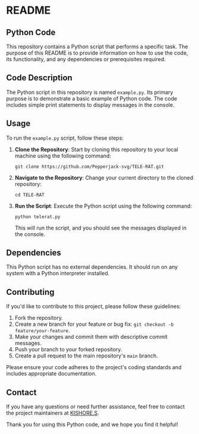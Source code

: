# README

## Python Code

This repository contains a Python script that performs a specific task. The purpose of this README is to provide information on how to use the code, its functionality, and any dependencies or prerequisites required.

## Code Description

The Python script in this repository is named `example.py`. Its primary purpose is to demonstrate a basic example of Python code. The code includes simple print statements to display messages in the console.

## Usage

To run the `example.py` script, follow these steps:

1. **Clone the Repository**: Start by cloning this repository to your local machine using the following command:

   ```shell
   git clone https://github.com/Pepperjack-svg/TELE-RAT.git
   ```

2. **Navigate to the Repository**: Change your current directory to the cloned repository:

   ```shell
   cd TELE-RAT
   ```

3. **Run the Script**: Execute the Python script using the following command:

   ```shell
   python telerat.py
   ```

   This will run the script, and you should see the messages displayed in the console.

## Dependencies

This Python script has no external dependencies. It should run on any system with a Python interpreter installed.


## Contributing

If you'd like to contribute to this project, please follow these guidelines:

1. Fork the repository.
2. Create a new branch for your feature or bug fix: `git checkout -b feature/your-feature`.
3. Make your changes and commit them with descriptive commit messages.
4. Push your branch to your forked repository.
5. Create a pull request to the main repository's `main` branch.

Please ensure your code adheres to the project's coding standards and includes appropriate documentation.

## Contact

If you have any questions or need further assistance, feel free to contact the project maintainers at [KISHORE.S](mailto:your-kishore.cyberhakz@gmail.com).

Thank you for using this Python code, and we hope you find it helpful!
